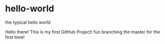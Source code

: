 # hello-world
the typical hello world

Hello there! This is my first GitHub Project! fun branching the master for the first time!
